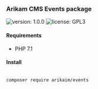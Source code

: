### Arikam CMS Events package
![version: 1.0.0](https://img.shields.io/github/release/arikaim/events.svg)
![license: GPL3](https://img.shields.io/badge/License-GPLv3-blue.svg)
   

#### Requirements 
  * PHP 7.1



#### Install
```bash

composer require arikaim/events

```
